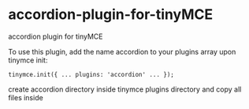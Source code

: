 # accordion-plugin-for-tinyMCE
accordion plugin for tinyMCE

To use this plugin, add the name accordion to your plugins array upon tinymce init:

<code>tinymce.init({
  ...
  plugins: 'accordion'
  ...
});
</code>

create accordion directory inside tinymce plugins directory and copy all files inside
